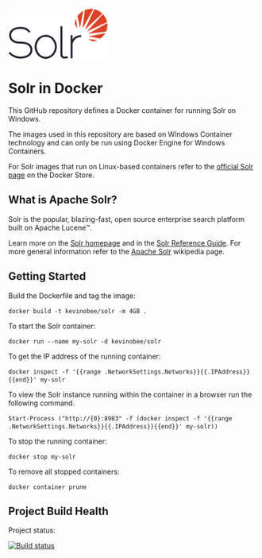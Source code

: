 [![Solr logo](https://raw.githubusercontent.com/docker-library/docs/master/solr/logo.png "See more on the Solr homepage")](http://lucene.apache.org/solr/)
# Solr in Docker

This GitHub repository defines a Docker container for running Solr on Windows.

The images used in this repository are based on Windows Container technology and can only be run using Docker Engine for Windows Containers.

For Solr images that run on Linux-based containers refer to the [official Solr page](https://store.docker.com/images/solr) on the Docker Store.


## What is Apache Solr?

Solr is the popular, blazing-fast, open source enterprise search platform built on Apache Lucene™.

Learn more on the [Solr homepage](http://lucene.apache.org/solr/) and in the [Solr Reference Guide](https://www.apache.org/dyn/closer.cgi/lucene/solr/ref-guide/). For more general information refer to the [Apache Solr](wikipedia.org/wiki/Apache_Solr) wikipedia page.


## Getting Started

Build the Dockerfile and tag the image:
```
docker build -t kevinobee/solr -m 4GB .
```

To start the Solr container:
```
docker run --name my-solr -d kevinobee/solr
```

To get the IP address of the running container:
```
docker inspect -f '{{range .NetworkSettings.Networks}}{{.IPAddress}}{{end}}' my-solr
```

To view the Solr instance running within the container in a browser run the following command.
```
Start-Process ("http://{0}:8983" -f (docker inspect -f '{{range .NetworkSettings.Networks}}{{.IPAddress}}{{end}}' my-solr))
```

To stop the running container:
```
docker stop my-solr
```

To remove all stopped containers:
```
docker container prune
```

## Project Build Health

Project status:

[![Build status](https://ci.appveyor.com/api/projects/status/kn9t2oxlnll5v15l?svg=true)](https://ci.appveyor.com/project/kevinobee/docker-solr)